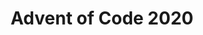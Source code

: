---
ref: adventofcode2020
title: Advent of Code 2020
excerpt: 
tags: [AdventOfCode, tsql]
categories: [english, community, events]
lang: en
locale: en-GB
permalink: /blog/:year/:month/:title/
---